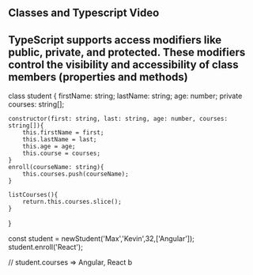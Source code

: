## Classes and Typescript Video

## TypeScript supports access modifiers like public, private, and protected. These modifiers control the visibility and accessibility of class members (properties and methods)


class student {
    firstName: string;
    lastName: string;
    age: number;
    private courses: string[];

    constructor(first: string, last: string, age: number, courses: string[]){
        this.firstName = first;
        this.lastName = last;
        this.age = age;
        this.course = courses;
    }
    enroll(courseName: string){
        this.courses.push(courseName);
    }

    listCourses(){
        return.this.courses.slice();
    }
}

const student = newStudent('Max','Kevin',32,['Angular']);
student.enroll('React');

// student.courses => Angular, React b